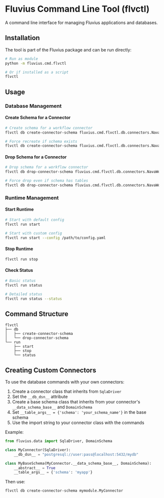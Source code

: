 # Fluvius Command Line Tool (flvctl)

A command line interface for managing Fluvius applications and databases.

## Installation

The tool is part of the Fluvius package and can be run directly:

```bash
# Run as module
python -m fluvius.cmd.flvctl

# Or if installed as a script
flvctl
```

## Usage

### Database Management

#### Create Schema for a Connector

```bash
# Create schema for a workflow connector
flvctl db create-connector-schema fluvius.cmd.flvctl.db.connectors.NavaWorkflowConnector

# Force recreate if schema exists
flvctl db create-connector-schema fluvius.cmd.flvctl.db.connectors.NavaWorkflowConnector --force
```

#### Drop Schema for a Connector

```bash
# Drop schema for a workflow connector
flvctl db drop-connector-schema fluvius.cmd.flvctl.db.connectors.NavaWorkflowConnector

# Force drop even if schema has tables
flvctl db drop-connector-schema fluvius.cmd.flvctl.db.connectors.NavaWorkflowConnector --force
```

### Runtime Management

#### Start Runtime

```bash
# Start with default config
flvctl run start

# Start with custom config
flvctl run start --config /path/to/config.yaml
```

#### Stop Runtime

```bash
flvctl run stop
```

#### Check Status

```bash
# Basic status
flvctl run status

# Detailed status
flvctl run status --status
```

## Command Structure

```
flvctl
├── db
│   ├── create-connector-schema
│   └── drop-connector-schema
└── run
    ├── start
    ├── stop
    └── status
```

## Creating Custom Connectors

To use the database commands with your own connectors:

1. Create a connector class that inherits from `SqlaDriver`
2. Set the `__db_dsn__` attribute
3. Create a base schema class that inherits from your connector's `__data_schema_base__` and `DomainSchema`
4. Set `__table_args__ = {'schema': 'your_schema_name'}` in the base schema
5. Use the import string to your connector class with the commands

Example:
```python
from fluvius.data import SqlaDriver, DomainSchema

class MyConnector(SqlaDriver):
    __db_dsn__ = "postgresql://user:pass@localhost:5432/mydb"

class MyBaseSchema(MyConnector.__data_schema_base__, DomainSchema):
    __abstract__ = True
    __table_args__ = {'schema': 'myapp'}
```

Then use:
```bash
flvctl db create-connector-schema mymodule.MyConnector
``` 
